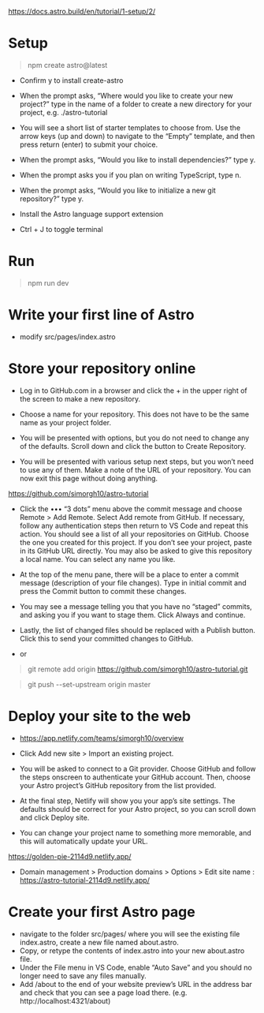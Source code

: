 https://docs.astro.build/en/tutorial/1-setup/2/

# Setup

> npm create astro@latest

* Confirm y to install create-astro

* When the prompt asks, “Where would you like to create your new project?” type in the name of a folder to create a new directory for your project, e.g. ./astro-tutorial

* You will see a short list of starter templates to choose from. Use the arrow keys (up and down) to navigate to the “Empty” template, and then press return (enter) to submit your choice.

* When the prompt asks, “Would you like to install dependencies?” type y.

* When the prompt asks you if you plan on writing TypeScript, type n.

* When the prompt asks, “Would you like to initialize a new git repository?” type y.

* Install the Astro language support extension

*  Ctrl + J to toggle terminal

# Run

> npm run dev

# Write your first line of Astro

* modify src/pages/index.astro

# Store your repository online

* Log in to GitHub.com in a browser and click the + in the upper right of the screen to make a new repository.

* Choose a name for your repository. This does not have to be the same name as your project folder.

* You will be presented with options, but you do not need to change any of the defaults. Scroll down and click the button to Create Repository.

* You will be presented with various setup next steps, but you won’t need to use any of them. Make a note of the URL of your repository. You can now exit this page without doing anything.

https://github.com/simorgh10/astro-tutorial

* Click the ••• “3 dots” menu above the commit message and choose Remote > Add Remote. Select Add remote from GitHub. If necessary, follow any authentication steps then return to VS Code and repeat this action. You should see a list of all your repositories on GitHub. Choose the one you created for this project. If you don’t see your project, paste in its GitHub URL directly. You may also be asked to give this repository a local name. You can select any name you like.

* At the top of the menu pane, there will be a place to enter a commit message (description of your file changes). Type in initial commit and press the Commit button to commit these changes.

* You may see a message telling you that you have no “staged” commits, and asking you if you want to stage them. Click Always and continue.

* Lastly, the list of changed files should be replaced with a Publish button. Click this to send your committed changes to GitHub.

* or 

> git remote add origin https://github.com/simorgh10/astro-tutorial.git

> git push --set-upstream origin master


# Deploy your site to the web

* https://app.netlify.com/teams/simorgh10/overview

* Click Add new site > Import an existing project.

* You will be asked to connect to a Git provider. Choose GitHub and follow the steps onscreen to authenticate your GitHub account. Then, choose your Astro project’s GitHub repository from the list provided.

* At the final step, Netlify will show you your app’s site settings. The defaults should be correct for your Astro project, so you can scroll down and click Deploy site.

* You can change your project name to something more memorable, and this will automatically update your URL.

https://golden-pie-2114d9.netlify.app/

* Domain management > Production domains > Options > Edit site name : https://astro-tutorial-2114d9.netlify.app/

# Create your first Astro page

* navigate to the folder src/pages/ where you will see the existing file index.astro, create a new file named about.astro.
* Copy, or retype the contents of index.astro into your new about.astro file.
* Under the File menu in VS Code, enable “Auto Save” and you should no longer need to save any files manually.
* Add /about to the end of your website preview’s URL in the address bar and check that you can see a page load there. (e.g. http://localhost:4321/about)